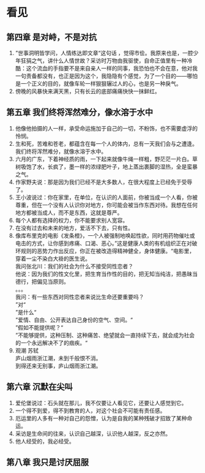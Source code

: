 # 看见

## 第四章 是对峙，不是对抗
1. ”世事洞明皆学问，人情练达即文章“这句话 ，觉得市侩。我原来也是，一腔少年狂狷之气，讲什么人情世故？采访时万物由我驱使，自命正值里有一种冷酷：这个流血的手指要不是来自亲人一样的同事，我恐怕也不会在意，他对我一句责备都没有，也正是因为这个，我隐隐有个感觉，为了一个目的——哪怕是一个正义的目的，就像车轮一样狠狠辗过人的心，也是另一种戾气。
2. 傍晚的风暴快来满天黑，只有长云的底部痛痛快快一抹鲜红。

## 第五章 我们终将浑然难分，像水溶于水中
1. 他像他拍摄的人一样，承受命运施加于自己的一切，不粉饰，也不需要虚浮的怜悯。
2. 生和死，苦难和苍老，都蕴含在每一个人的体内，总有一天我们会与之遭逢。我们终将浑然难分，就像水溶于水中。
3. 六月的广东，下着神经质的雨，一下起来就像牛绳一样粗，野茫茫一片白。草树吸饱了水，长疯了，墨一样的浓绿肥叶子，地上蒸出裹脚的湿热，全是蛮暴之气。
4. 作家野夫说：那是因为我们已经不是大多数人，在很大程度上已经免于受辱了。
5. 王小波说过：你在家里，在单位，在认识的人面前，你被当成一个人看，你被尊重，但在一个没有人认识你对地方，你可能会被当作东西对待。我想在任何地方都被当成人，而不是东西，这就是尊严。
6. 每个人都有选择的权力，你不能要求别人宽容。
7. 在没有过去和未来的地方，爱活不下去，只有性。
8. 像库布里克的电影《发条橙》，一个人被强制地唤起性欲，同时用药物催吐或电击的方式，让你感到疼痛、口渴、恶心。”这是健康人类的有机组织正在对破环规则的恶势力作出反应，你正在被改造得精神健全，身体健康。“电影里，穿着一尘不染白大褂的医生说。    
我问张北川：我们的社会为什么不接受同性恋者？    
他说：因为我们的性文化里，把生育当作性的目的，把无知当纯洁，把愚昧当德行，把偏见当原则。    
。。。    
我问：有一些东西对同性恋者来说比生命还要重要吗？    
”对“    
”是什么“    
”爱情、自由、公开表达自己身份的空气、空间。“    
”假如不能提供呢？“    
”不能够提供，这种压制、这种痛苦、绝望就会一直持续下去，就会成为社会的一个永远解决不了的痼疾。“    
9. 观潮 苏轼    
庐山烟雨浙江潮，未到千般恨不消。    
到得还来无别事，庐山烟雨浙江潮。

## 第六章 沉默在尖叫
1. 爱伦堡说过：石头就在那儿，我不仅要让人看见它，还要让人感觉到它。
2. 一个得不到爱，得不到教育的人，对这个社会不可能有责任感。
3. 厄运里的人多有一种对自己的怨憎，认为是自我的某种残破才招致了某种命运。
4. 采访是生命间的往来，认识自己越深，认识他人越深，反之亦然。
5. 他人经受的，我必经受。

## 第八章 我只是讨厌屈服
